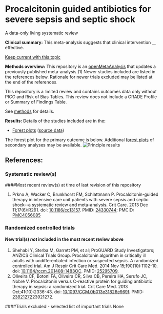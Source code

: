 # Procalcitonin guided antibiotics for severe sepsis and septic shock
A data-only living systematic review

**Clinical summary:** This meta-analysis suggests that clinical intervention *__* effective.

[Keep current with this topic](Keep-up.md)

**Methods overview:** This repository is an [openMetaAnalysis](https://openmetaanalysis.github.io/) that updates a previously published meta-analysis.(1) Newer studies included are listed in the references below. Rationale for newer trials excluded may be listed at the end of the references. 

This repository is a limited review and contains outcomes data only without PICO and Risk of Bias Tables.  This review does not include a GRADE Profile or Summary of Findings Table.

See [methods](http://openmetaanalysis.github.io/methods.html) for details.

**Results:** Details of the studies included are in the:
* [Forest plots](../../tree/master/forest-plots) ([source data](../../tree/master/data))

The forest plot for the primary outcome is below. Additional [forest plots](../../tree/master/forest-plots) of secondary analyses may be available. 
![Principle results](https://raw.githubusercontent.com/openMetaAnalysis/Procalcitonin-guided-antibiotics-for-severe-sepsis-and-septic-shock/master/forest-plots/Outcome-Primary.png "Principle results")

References:
----------------------------------
### Systematic review(s)
####Most recent review(s) at time of last revision of this repository
1. Prkno A, Wacker C, Brunkhorst FM, Schlattmann P. Procalcitonin-guided therapy in intensive care unit patients with severe sepsis and septic shock--a systematic
review and meta-analysis. Crit Care. 2013 Dec 11;17(6):R291. doi: [10.1186/cc13157](http://dx.doi.org/10.1186/cc13157).  PMID: [24330744](http://pubmed.gov/24330744); PMCID: [PMC4056085](http://pubmedcentral.gov/PMC4056085)

### Randomized controlled trials 
#### New trial(s) *not* included in the most recent review above
1. Shehabi Y, Sterba M, Garrett PM, et al; ProGUARD Study Investigators; ANZICS Clinical Trials Group. Procalcitonin algorithm in critically ill adults with
undifferentiated infection or suspected sepsis. A randomized controlled trial. Am J Respir Crit Care Med. 2014 Nov 15;190(10):1102-10. doi:
[10.1164/rccm.201408-1483OC](http://dx.doi.org/10.1164/rccm.201408-1483OC.). PMID: [25295709](http://pubmed.gov/25295709).
2. Oliveira CF, Botoni FA, Oliveira CR, Silva CB, Pereira HA, Serufo JC, Nobre V. Procalcitonin versus C-reactive protein for guiding antibiotic therapy in sepsis:
a randomized trial. Crit Care Med. 2013 Oct;41(10):2336-43. doi: [10.1097/CCM.0b013e31828e969f](http://dx.doi.org/10.1097/CCM.0b013e31828e969f). PMID: [23921272](http://pubmed.gov/)23921272.

####Trials excluded - selected list of important trials
None
